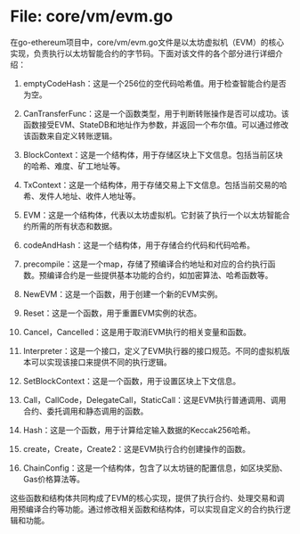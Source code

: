 # File: core/vm/evm.go

在go-ethereum项目中，core/vm/evm.go文件是以太坊虚拟机（EVM）的核心实现，负责执行以太坊智能合约的字节码。下面对该文件的各个部分进行详细介绍：

1. emptyCodeHash：这是一个256位的空代码哈希值。用于检查智能合约是否为空。

2. CanTransferFunc：这是一个函数类型，用于判断转账操作是否可以成功。该函数接受EVM、StateDB和地址作为参数，并返回一个布尔值。可以通过修改该函数来自定义转账逻辑。

3. BlockContext：这是一个结构体，用于存储区块上下文信息。包括当前区块的哈希、难度、矿工地址等。

4. TxContext：这是一个结构体，用于存储交易上下文信息。包括当前交易的哈希、发件人地址、收件人地址等。

5. EVM：这是一个结构体，代表以太坊虚拟机。它封装了执行一个以太坊智能合约所需的所有状态和数据。

6. codeAndHash：这是一个结构体，用于存储合约代码和代码哈希。

7. precompile：这是一个map，存储了预编译合约地址和对应的合约执行函数。预编译合约是一些提供基本功能的合约，如加密算法、哈希函数等。

8. NewEVM：这是一个函数，用于创建一个新的EVM实例。

9. Reset：这是一个函数，用于重置EVM实例的状态。

10. Cancel，Cancelled：这是用于取消EVM执行的相关变量和函数。

11. Interpreter：这是一个接口，定义了EVM执行器的接口规范。不同的虚拟机版本可以实现该接口来提供不同的执行逻辑。

12. SetBlockContext：这是一个函数，用于设置区块上下文信息。

13. Call，CallCode，DelegateCall，StaticCall：这是EVM执行普通调用、调用合约、委托调用和静态调用的函数。

14. Hash：这是一个函数，用于计算给定输入数据的Keccak256哈希。

15. create，Create，Create2：这是EVM执行合约创建操作的函数。

16. ChainConfig：这是一个结构体，包含了以太坊链的配置信息，如区块奖励、Gas价格算法等。

这些函数和结构体共同构成了EVM的核心实现，提供了执行合约、处理交易和调用预编译合约等功能。通过修改相关函数和结构体，可以实现自定义的合约执行逻辑和功能。

